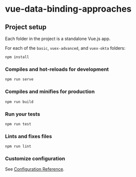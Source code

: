 # vue-data-binding-approaches

## Project setup

Each folder in the project is a standalone Vue.js app.

For each of the `basic`, `vuex-advanced`, and `vuex-okta` folders:

```
npm install
```

### Compiles and hot-reloads for development
```
npm run serve
```

### Compiles and minifies for production
```
npm run build
```

### Run your tests
```
npm run test
```

### Lints and fixes files
```
npm run lint
```

### Customize configuration
See [Configuration Reference](https://cli.vuejs.org/config/).
